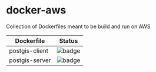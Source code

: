 # docker-aws
Collection of Dockerfiles meant to be build and run on AWS

Dockerfile | Status
---|---
postgis-client | ![badge](https://codebuild.eu-central-1.amazonaws.com/badges?uuid=eyJlbmNyeXB0ZWREYXRhIjoiR3NiWnFKVHJISmN1SEpMQzkwajdEMkJoZ2lRa1JXdU00Tml2ZFpERlVOanROdTRKbEtzS2gxY084N2l3cGxVT3VFUWxYdFU2cVkxK1ZQdkcxYXZKQ2ZFPSIsIml2UGFyYW1ldGVyU3BlYyI6IkwwWlJHdjVpVC96MXBCTCsiLCJtYXRlcmlhbFNldFNlcmlhbCI6MX0%3D&branch=master)
postgis-server | ![badge](https://codebuild.eu-central-1.amazonaws.com/badges?uuid=eyJlbmNyeXB0ZWREYXRhIjoiNElsZUFrNk9HSStUczFIbXVRUTlpd2dVY1Bad1lrNkhsVk9xZWE1Z2kxUXNFUG5VcmNUb05jZWdJQ1JKdTY4dUNmZkdrWGJBUUV4RERFditpeHJQN1ZZPSIsIml2UGFyYW1ldGVyU3BlYyI6InVJRG9zeE5aZmxQLzZBM3YiLCJtYXRlcmlhbFNldFNlcmlhbCI6MX0%3D&branch=master)
